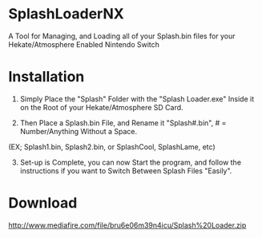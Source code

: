 # SplashLoaderNX

A Tool for Managing, and Loading all of your Splash.bin files for your Hekate/Atmosphere Enabled Nintendo Switch 



# Installation

1) Simply Place the "Splash" Folder with the "Splash Loader.exe" Inside it on the Root of your Hekate/Atmosphere SD Card.

2) Then Place a Splash.bin File, and Rename it "Splash#.bin", # = Number/Anything Without a Space.

(EX; Splash1.bin, Splash2.bin, or SplashCool, SplashLame, etc)

3) Set-up is Complete, you can now Start the program, and follow the instructions if you want to Switch Between Splash Files "Easily".    


# Download

http://www.mediafire.com/file/bru6e06m39n4icu/Splash%20Loader.zip
